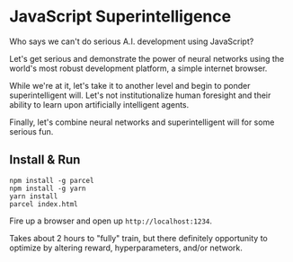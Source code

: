 # JavaScript Superintelligence

Who says we can't do serious A.I. development using JavaScript?

Let's get serious and demonstrate the power of neural networks using the world's most robust development platform, a simple internet browser.

While we're at it, let's take it to another level and begin to ponder superintelligent will.  Let's not institutionalize human foresight and their ability to learn upon artificially intelligent agents.

Finally, let's combine neural networks and superintelligent will for some serious fun.

## Install & Run
    npm install -g parcel
    npm install -g yarn
    yarn install
    parcel index.html

Fire up a browser and open up `http://localhost:1234`.

Takes about 2 hours to "fully" train, but there definitely opportunity to optimize by altering reward, hyperparameters, and/or network.